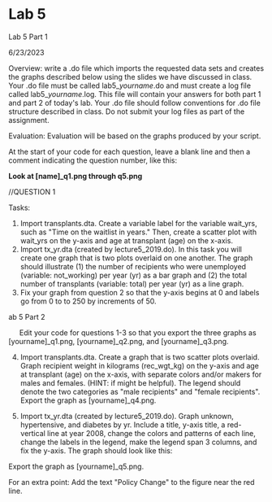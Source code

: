 ﻿# Lab 5 

Lab 5 Part 1

6/23/2023

Overview: write a .do file which imports the requested data sets and creates the graphs described below using the slides we have discussed in class. Your .do file must be called lab5\_*yourname*.do and must create a log file called lab5\_*yourname*.log. This file will contain your answers for both part 1 and part 2 of today's lab. Your .do file should follow conventions for .do file structure described in class. Do not submit your log files as part of the assignment. 

Evaluation: Evaluation will be based on the graphs produced by your script. 

At the start of your code for each question, leave a blank line and then a comment indicating the question number, like this:

**Look at [name]\_q1.png through q5.png**

//QUESTION 1

Tasks:

1. Import transplants.dta. Create a variable label for the variable wait\_yrs, such as "Time on the waitlist in years." Then, create a scatter plot with wait\_yrs on the y-axis and age at transplant (age) on the x-axis. 
2. Import tx\_yr.dta (created by lecture5\_2019.do).  In this task you will create one graph that is two plots overlaid on one another. The graph should illustrate (1) the number of recipients who were unemployed (variable: not\_working) per year (yr) as a bar graph and (2) the total number of transplants (variable: total) per year (yr) as a line graph. 
3. Fix your graph from question 2 so that the y-axis begins at 0 and labels go from 0 to to 250 by increments of 50.



ab 5 Part 2

`	`Edit your code for questions 1-3 so that you export the three graphs as [yourname]\_q1.png, [yourname]\_q2.png, and [yourname]\_q3.png.

4. Import transplants.dta. Create a graph that is two scatter plots overlaid. Graph recipient weight in kilograms (rec\_wgt\_kg) on the y-axis and age at transplant (age) on the x-axis, with separate colors and/or makers for males and females. (HINT: if might be helpful). The legend should denote the two categories as "male recipients" and "female recipients". Export the graph as [yourname]\_q4.png.

5. Import tx\_yr.dta (created by lecture5\_2019.do). Graph unknown, hypertensive, and diabetes by yr. Include a title, y-axis title, a red-vertical line at year 2008, change the colors and patterns of each line, change the labels in the legend, make the legend span 3 columns, and fix the y-axis. The graph should look like this: 



Export the graph as [yourname]\_q5.png.

For an extra point: Add the text "Policy Change" to the figure near the red line.


